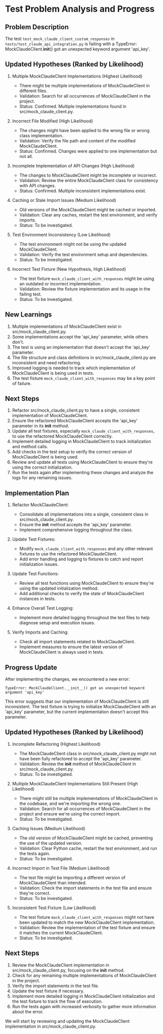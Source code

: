# Test Problem Analysis and Progress

## Problem Description
The test `test_mock_claude_client_custom_responses` in `tests/test_claude_api_integration.py` is failing with a TypeError: MockClaudeClient.__init__() got an unexpected keyword argument 'api_key'.

## Updated Hypotheses (Ranked by Likelihood)

1. Multiple MockClaudeClient Implementations (Highest Likelihood)
   - There might be multiple implementations of MockClaudeClient in different files.
   - Validation: Search for all occurrences of MockClaudeClient in the project.
   - Status: Confirmed. Multiple implementations found in src/mock_claude_client.py.

2. Incorrect File Modified (High Likelihood)
   - The changes might have been applied to the wrong file or wrong class implementation.
   - Validation: Verify the file path and content of the modified MockClaudeClient.
   - Status: Confirmed. Changes were applied to one implementation but not all.

3. Incomplete Implementation of API Changes (High Likelihood)
   - The changes to MockClaudeClient might be incomplete or incorrect.
   - Validation: Review the entire MockClaudeClient class for consistency with API changes.
   - Status: Confirmed. Multiple inconsistent implementations exist.

4. Caching or Stale Import Issues (Medium Likelihood)
   - Old versions of the MockClaudeClient might be cached or imported.
   - Validation: Clear any caches, restart the test environment, and verify imports.
   - Status: To be investigated.

5. Test Environment Inconsistency (Low Likelihood)
   - The test environment might not be using the updated MockClaudeClient.
   - Validation: Verify the test environment setup and dependencies.
   - Status: To be investigated.

6. Incorrect Test Fixture (New Hypothesis, High Likelihood)
   - The test fixture `mock_claude_client_with_responses` might be using an outdated or incorrect implementation.
   - Validation: Review the fixture implementation and its usage in the failing test.
   - Status: To be investigated.

## New Learnings

1. Multiple implementations of MockClaudeClient exist in src/mock_claude_client.py.
2. Some implementations accept the 'api_key' parameter, while others don't.
3. The test is using an implementation that doesn't accept the 'api_key' parameter.
4. The file structure and class definitions in src/mock_claude_client.py are inconsistent and need refactoring.
5. Improved logging is needed to track which implementation of MockClaudeClient is being used in tests.
6. The test fixture `mock_claude_client_with_responses` may be a key point of failure.

## Next Steps

1. Refactor src/mock_claude_client.py to have a single, consistent implementation of MockClaudeClient.
2. Ensure the refactored MockClaudeClient accepts the 'api_key' parameter in its __init__ method.
3. Update all test fixtures, especially `mock_claude_client_with_responses`, to use the refactored MockClaudeClient correctly.
4. Implement detailed logging in MockClaudeClient to track initialization and method calls.
5. Add checks in the test setup to verify the correct version of MockClaudeClient is being used.
6. Review and update all tests using MockClaudeClient to ensure they're using the correct initialization.
7. Run the tests again after implementing these changes and analyze the logs for any remaining issues.

## Implementation Plan

1. Refactor MockClaudeClient:
   - Consolidate all implementations into a single, consistent class in src/mock_claude_client.py.
   - Ensure the __init__ method accepts the 'api_key' parameter.
   - Implement comprehensive logging throughout the class.

2. Update Test Fixtures:
   - Modify `mock_claude_client_with_responses` and any other relevant fixtures to use the refactored MockClaudeClient.
   - Add error handling and logging to fixtures to catch and report initialization issues.

3. Update Test Functions:
   - Review all test functions using MockClaudeClient to ensure they're using the updated initialization method.
   - Add additional checks to verify the state of MockClaudeClient instances in tests.

4. Enhance Overall Test Logging:
   - Implement more detailed logging throughout the test files to help diagnose setup and execution issues.

5. Verify Imports and Caching:
   - Check all import statements related to MockClaudeClient.
   - Implement measures to ensure the latest version of MockClaudeClient is always used in tests.

## Progress Update

After implementing the changes, we encountered a new error:

```
TypeError: MockClaudeClient.__init__() got an unexpected keyword argument 'api_key'
```

This error suggests that our implementation of MockClaudeClient is still inconsistent. The test fixture is trying to initialize MockClaudeClient with an 'api_key' parameter, but the current implementation doesn't accept this parameter.

## Updated Hypotheses (Ranked by Likelihood)

1. Incomplete Refactoring (Highest Likelihood)
   - The MockClaudeClient class in src/mock_claude_client.py might not have been fully refactored to accept the 'api_key' parameter.
   - Validation: Review the __init__ method of MockClaudeClient in src/mock_claude_client.py.
   - Status: To be investigated.

2. Multiple MockClaudeClient Implementations Still Present (High Likelihood)
   - There might still be multiple implementations of MockClaudeClient in the codebase, and we're importing the wrong one.
   - Validation: Search for all occurrences of MockClaudeClient in the project and ensure we're using the correct import.
   - Status: To be investigated.

3. Caching Issues (Medium Likelihood)
   - The old version of MockClaudeClient might be cached, preventing the use of the updated version.
   - Validation: Clear Python cache, restart the test environment, and run the tests again.
   - Status: To be investigated.

4. Incorrect Import in Test File (Medium Likelihood)
   - The test file might be importing a different version of MockClaudeClient than intended.
   - Validation: Check the import statements in the test file and ensure they're correct.
   - Status: To be investigated.

5. Inconsistent Test Fixture (Low Likelihood)
   - The test fixture `mock_claude_client_with_responses` might not have been updated to match the new MockClaudeClient implementation.
   - Validation: Review the implementation of the test fixture and ensure it matches the current MockClaudeClient.
   - Status: To be investigated.

## Next Steps

1. Review the MockClaudeClient implementation in src/mock_claude_client.py, focusing on the __init__ method.
2. Check for any remaining multiple implementations of MockClaudeClient in the project.
3. Verify the import statements in the test file.
4. Update the test fixture if necessary.
5. Implement more detailed logging in MockClaudeClient initialization and the test fixture to track the flow of execution.
6. Run the tests again with increased verbosity to gather more information about the error.

We will start by reviewing and updating the MockClaudeClient implementation in src/mock_claude_client.py.

